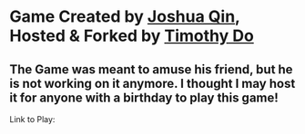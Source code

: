 # Game Created by [Joshua Qin](https://github.com/qinjoshua), Hosted & Forked by [Timothy Do](https://github.com/dotimothy)

## The Game was meant to amuse his friend, but he is not working on it anymore. I thought I may host it for anyone with a birthday to play this game!

Link to Play:
